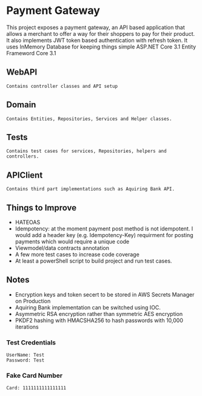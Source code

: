 # Payment Gateway

This project exposes a payment gateway, an API based application that allows a merchant to offer a way for their shoppers to pay for their product. It also implements JWT token based authentication with refresh token. 
It uses InMemory Database for keeping things simple
ASP.NET Core 3.1 
Entity Frameword Core 3.1


## WebAPI
	Contains controller classes and API setup 

## Domain
	Contains Entities, Repositories, Services and Helper classes.

## Tests
	Contains test cases for services, Repositories, helpers and controllers.
	
## APIClient 
	Contains third part implementations such as Aquiring Bank API.


## Things to Improve
  - HATEOAS
  - Idempotency: at the moment payment post method is not idempotent. I would add a header key (e.g. Idempotency-Key) requirment for posting payments which would require a unique code
  - Viewmodel/data contracts annotation
  - A few more test cases to increase code coverage
  - At least a powerShell script to build project and run test cases.
  

## Notes
  - Encryption keys and token secert to be stored in AWS Secrets Manager on Production
  - Aquiring Bank implementation can be switched using IOC.
  - Asymmetric RSA encryption rather than symmetric AES encryption
  - PKDF2 hashing with HMACSHA256 to hash passwords with 10,000 iterations
  
  
  ### Test Credentials
  	UserName: Test
	Password: Test
	
### Fake Card Number
  	Card: 1111111111111111
 
